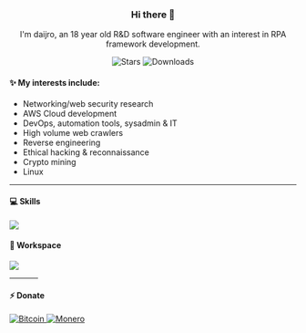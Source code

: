 <p align="center">
    <h3 align="center">Hi there 👋</h3>
    <p align="center">I'm daijro, an 18 year old R&D software engineer with an interest in RPA framework development.</p>
    <p align="center">
        <img alt="Stars" src="https://img.shields.io/github/stars/daijro?color=4caf50&style=for-the-badge">
        <img alt="Downloads" src="https://img.shields.io/github/followers/daijro?color=0f80c1&style=for-the-badge">
    </p>

</p>

#### ✨ My interests include:
- Networking/web security research
- AWS Cloud development
- DevOps, automation tools, sysadmin & IT
- High volume web crawlers
- Reverse engineering
- Ethical hacking & reconnaissance
- Crypto mining
- Linux

---

#### 💻 Skills

<img src="https://skillicons.dev/icons?i=python,qt,powershell,bash,go,c,cpp,java,sqlite,opencv,js,css,html,ai,figma,aws,terraform,docker,git,github,gitlab,heroku,cloudflare,flask,spring,rabbitmq,postman" />


#### 🔨 Workspace

<img src="https://skillicons.dev/icons?i=arch,debian,ubuntu,kali,linux,raspberrypi,vim,neovim,idea,vscode,visualstudio" />

<hr width=50>

#### ⚡ Donate

<a href="https://www.bitcoinqrcodemaker.com/pay/?type=2&style=bitcoin&address=1G9W9zBAyDmN8wE3LR5JjVbU6LnXBHLKF8">
    <img alt="Bitcoin" src="https://img.shields.io/badge/Donate-BTC%20%E2%86%92-gray.svg?colorA=orange&color=E67132&style=for-the-badge"/>
</a>
<a href="https://www.bitcoinqrcodemaker.com/pay/?type=2&style=monero&address=4B9QaXYesx2ep4PkMuXrR31uMEzNwMqGyKw5sDTyg6ff5PSCXjSULYAP3Bk2TWyVvcRkv11wRyj7JXbUaBvAmXNWBCt2xxf">
    <img alt="Monero" src="https://img.shields.io/badge/Donate-XMR%20%E2%86%92-gray.svg?colorA=655BE1&colorB=4F44D6&style=for-the-badge"/>
</a>
